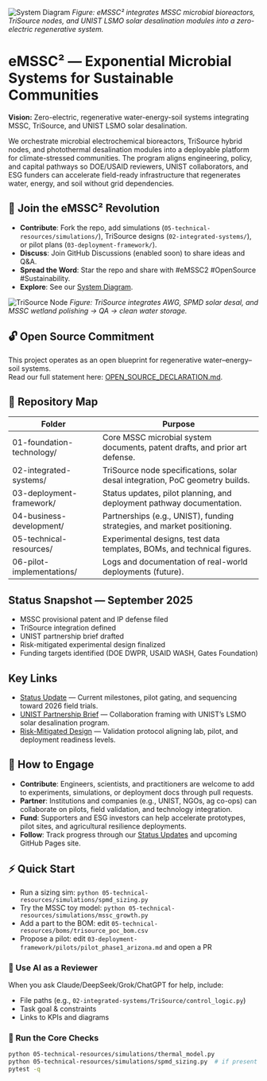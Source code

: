 ![System Diagram](05-technical-resources/figures/system-diagram.png)
*Figure: eMSSC² integrates MSSC microbial bioreactors, TriSource nodes, and UNIST LSMO solar desalination modules into a zero-electric regenerative system.*

# eMSSC² — Exponential Microbial Systems for Sustainable Communities

**Vision:** Zero-electric, regenerative water-energy-soil systems integrating MSSC, TriSource, and UNIST LSMO solar desalination.

We orchestrate microbial electrochemical bioreactors, TriSource hybrid nodes, and photothermal desalination modules into a deployable platform for climate-stressed communities. The program aligns engineering, policy, and capital pathways so DOE/USAID reviewers, UNIST collaborators, and ESG funders can accelerate field-ready infrastructure that regenerates water, energy, and soil without grid dependencies.

## 🚀 Join the eMSSC² Revolution
- **Contribute**: Fork the repo, add simulations (`05-technical-resources/simulations/`), TriSource designs (`02-integrated-systems/`), or pilot plans (`03-deployment-framework/`).  
- **Discuss**: Join GitHub Discussions (enabled soon) to share ideas and Q&A.  
- **Spread the Word**: Star the repo and share with #eMSSC2 #OpenSource #Sustainability.  
- **Explore**: See our [System Diagram](05-technical-resources/figures/system_diagram.md).  

![TriSource Node](05-technical-resources/figures/trisource_node_simple.svg)
*Figure: TriSource integrates AWG, SPMD solar desal, and MSSC wetland polishing → QA → clean water storage.*

## 🔓 Open Source Commitment
This project operates as an open blueprint for regenerative water–energy–soil systems.  
Read our full statement here: [OPEN_SOURCE_DECLARATION.md](OPEN_SOURCE_DECLARATION.md).

## 📂 Repository Map

| Folder | Purpose |
|--------|---------|
| 01-foundation-technology/ | Core MSSC microbial system documents, patent drafts, and prior art defense. |
| 02-integrated-systems/ | TriSource node specifications, solar desal integration, PoC geometry builds. |
| 03-deployment-framework/ | Status updates, pilot planning, and deployment pathway documentation. |
| 04-business-development/ | Partnerships (e.g., UNIST), funding strategies, and market positioning. |
| 05-technical-resources/ | Experimental designs, test data templates, BOMs, and technical figures. |
| 06-pilot-implementations/ | Logs and documentation of real-world deployments (future). |

## Status Snapshot — September 2025

- MSSC provisional patent and IP defense filed
- TriSource integration defined
- UNIST partnership brief drafted
- Risk-mitigated experimental design finalized
- Funding targets identified (DOE DWPR, USAID WASH, Gates Foundation)

## Key Links

- [Status Update](docs/03-deployment-framework/README.md) — Current milestones, pilot gating, and sequencing toward 2026 field trials.
- [UNIST Partnership Brief](docs/04-business-development/pitch-materials/UNIST-Partnership-Brief.md) — Collaboration framing with UNIST’s LSMO solar desalination program.
- [Risk-Mitigated Design](docs/05-technical-resources/experiments/Risk_Mitigated_Design_Sept2025.md) — Validation protocol aligning lab, pilot, and deployment readiness levels.

## 🤝 How to Engage

- **Contribute**: Engineers, scientists, and practitioners are welcome to add to experiments, simulations, or deployment docs through pull requests.
- **Partner**: Institutions and companies (e.g., UNIST, NGOs, ag co-ops) can collaborate on pilots, field validation, and technology integration.
- **Fund**: Supporters and ESG investors can help accelerate prototypes, pilot sites, and agricultural resilience deployments.
- **Follow**: Track progress through our [Status Updates](03-deployment-framework/README_Status_Sept2025.md) and upcoming GitHub Pages site.

## ⚡ Quick Start
- Run a sizing sim: `python 05-technical-resources/simulations/spmd_sizing.py`
- Try the MSSC toy model: `python 05-technical-resources/simulations/mssc_growth.py`
- Add a part to the BOM: edit `05-technical-resources/boms/trisource_poc_bom.csv`
- Propose a pilot: edit `03-deployment-framework/pilots/pilot_phase1_arizona.md` and open a PR

### 🤖 Use AI as a Reviewer
When you ask Claude/DeepSeek/Grok/ChatGPT for help, include:
- File paths (e.g., `02-integrated-systems/TriSource/control_logic.py`)
- Task goal & constraints
- Links to KPIs and diagrams

### 🔧 Run the Core Checks
```bash
python 05-technical-resources/simulations/thermal_model.py
python 05-technical-resources/simulations/spmd_sizing.py  # if present
pytest -q
```
